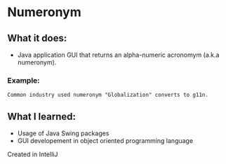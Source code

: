# Numeronym

## **What it does:** 
- Java application GUI that returns an alpha-numeric acronomym (a.k.a numeronym).
### Example:
    Common industry used numeronym "Globalization" converts to g11n.

## **What I learned:**

 - Usage of Java Swing packages
 - GUI developement in object oriented programming language
    
Created in IntelliJ
